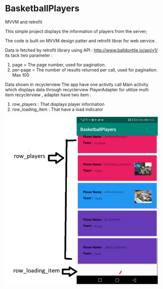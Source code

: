 # BasketballPlayers
MVVM and retrofit

This simple project displays the information of players from the server;

The code is built on MVVM design patter and retrofit librar for web service .

Data is fetched by retrofit library using API : http://www.balldontlie.io/api/v1/
its tack two parameter : 
1. page  = The page number, used for pagination.
2. per-page = The number of results returned per call, used for pagination. Max 100

Data shown in recyclerview 
The app have one activity call Main activity which displays data through recyclerview 
PlayerAdapter for utilize multi item recyclerview , adapter have two item :
1. row_players : That displays player information 
2. row_loading_item : That have a load indicator  

![APP](https://github.com/AbdallahMustafaQasem/BasketballPlayers/blob/master/app/src/main/res/drawable-v24/Capture0.PNG?raw=true)
